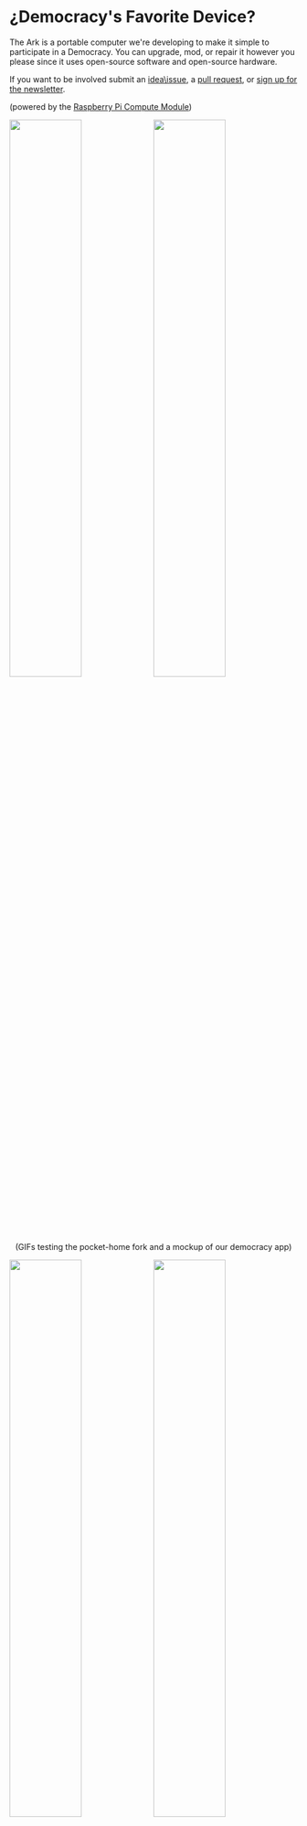 # ¿Democracy's Favorite Device?

The Ark is a portable computer we're developing to make it simple to participate in a Democracy. 
      You can upgrade, mod, or repair it however you please since it uses open-source software and open-source hardware.


 If you want to be involved  submit an [idea\issue](https://github.com/thearkadia/The_Ark/issues), a [pull request](https://github.com/thearkadia/The_Ark/pulls), or [sign up for the newsletter](https://thearkadia.com/pages/newsletter).

(powered by the [Raspberry Pi Compute Module](https://www.raspberrypi.org/products/compute-module-3-lite/))


 

<img src="https://github.com/thearkadia/The_Ark/blob/master/Media/theark.jpg" width="50%" height="50%"><img src="https://github.com/thearkadia/The_Ark/blob/master/Media/thearkback.JPG" width="50%" height="50%">

<p align="center">
 (GIFs testing the pocket-home fork and a mockup of our democracy app)</p>

<img src="https://github.com/thearkadia/The_Ark/blob/master/Media/thearkvid.gif" width="50%" height="50%"><img src="https://github.com/thearkadia/The_Ark/blob/master/Media/Democracyappsubmit.gif" width="50%" height="50%">

<p align="center">
  <img src="https://github.com/thearkadia/The_Ark/blob/master/Media/vicproject.jpg" width="100%" height="100%"/>
</p>
 <p align="center">
  <a href="mailto:thearkadia@protonmail.com"></center>
email us</a> </p>
<p align="center"> <a href="https://thearkadia.com/pages/newsletter"> Subscribe to Newsletter</center> </p>
